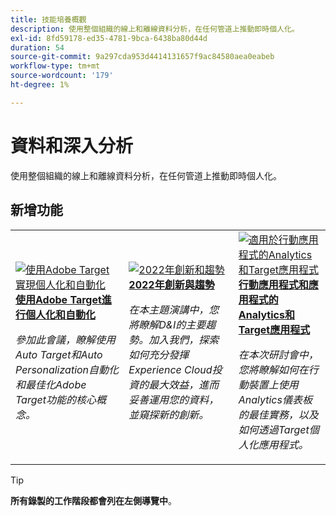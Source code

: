 ```yaml
---
title: 技能培養概觀
description: 使用整個組織的線上和離線資料分析，在任何管道上推動即時個人化。
exl-id: 8fd59178-ed35-4781-9bca-6438ba80d44d
duration: 54
source-git-commit: 9a297cda953d4414131657f9ac84580aea0eabeb
workflow-type: tm+mt
source-wordcount: '179'
ht-degree: 1%

---
```


# 資料和深入分析

使用整個組織的線上和離線資料分析，在任何管道上推動即時個人化。

## 新增功能

<table>
<tr>
  <td>
    <a href="https://experienceleague.adobe.com/docs/events/skill-builder-recordings/data-and-insights/2022/personalize.html">
      <img alt="使用Adobe Target實現個人化和自動化" src="https://video.tv.adobe.com/v/343821?format=jpeg" />
    </a>
     <div>
      <a href="https://experienceleague.adobe.com/docs/events/skill-builder-recordings/data-and-insights/2022/personalize.html">
        <strong>使用Adobe Target進行個人化和自動化</strong>
      </a>
    </div>
    <p>
    <em>參加此會議，瞭解使用Auto Target和Auto Personalization自動化和最佳化Adobe Target功能的核心概念。</em>
    <p>
  </td>
  <td>
    <a href="https://experienceleague.adobe.com/docs/events/skill-builder-recordings/data-and-insights/2022/innovations.html">
      <img alt="2022年創新和趨勢" src="https://video.tv.adobe.com/v/343818?format=jpeg" />
    </a>
     <div>
      <a href="https://experienceleague.adobe.com/docs/events/skill-builder-recordings/data-and-insights/2022/innovations.html">
        <strong>2022年創新與趨勢</strong>
      </a>
    </div>
    <p>
    <em>在本主題演講中，您將瞭解D&amp;I的主要趨勢。加入我們，探索如何充分發揮Experience Cloud投資的最大效益，進而妥善運用您的資料，並窺探新的創新。</em>
    <p>
  </td>  
  <td>
    <a href="https://experienceleague.adobe.com/docs/events/skill-builder-recordings/data-and-insights/2022/mobile-and-apps.html">
      <img alt="適用於行動應用程式的Analytics和Target應用程式" src="https://video.tv.adobe.com/v/343819?format=jpeg" />
    </a>
     <div>
      <a href="https://experienceleague.adobe.com/docs/events/skill-builder-recordings/data-and-insights/2022/mobile-and-apps.html">
        <strong>行動應用程式和應用程式的Analytics和Target應用程式</strong>
      </a>
    </div>
    <p>
    <em>在本次研討會中，您將瞭解如何在行動裝置上使用Analytics儀表板的最佳實務，以及如何透過Target個人化應用程式。</em>
    <p>
  </td>
</tr>
</table>

>[!TIP]
>
>**所有錄製的工作階段都會列在左側導覽中**。
